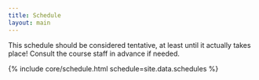 ```yaml
---
title: Schedule
layout: main
---
```


This schedule should be considered tentative, at least until it actually takes place!
Consult the course staff in advance if needed.

{% include core/schedule.html schedule=site.data.schedules %}
